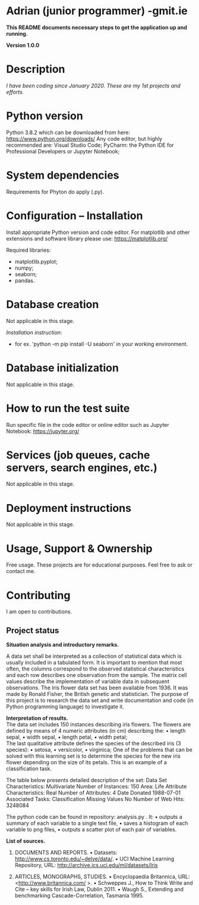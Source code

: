 # Adrian (junior programmer) -gmit.ie

__This README documents necessary steps to get the application up and running.__

**Version 1.0.0**

# Description
*I have been coding since January 2020.  These are my 1st projects and efforts.*

# Python version
Python 3.8.2 which can be downloaded from here: https://www.python.org/downloads/
Any code editor, but highly recommended are:  Visual Studio Code; PyCharm: the Python IDE for Professional Developers or Jupyter Notebook; 



# System dependencies
Requirements for Phyton do apply (.py).




# Configuration – Installation 

Install appropriate Python version and code editor. For matplotlib and other extensions and software library please use: https://matplotlib.org/

Required libraries:
* matplotlib.pyplot;
* numpy;
* seaborn;
* pandas.



# Database creation

Not applicable in this stage. 

*Installation instruction:*
* for ex. 'python -m pip install -U seaborn' in your working environment. 


# Database initialization

Not applicable in this stage.




# How to run the test suite

Run specific file in the code editor or online editor such as Jupyter Notebook: https://jupyter.org/ 




# Services (job queues, cache servers, search engines, etc.)

Not applicable in this stage.




# Deployment instructions

Not applicable in this stage.




# Usage, Support & Ownership

Free usage. These projects are for educational purposes. Feel free to ask or contact me. 



# Contributing

I am open to contributions. 



## **Project status**

**Situation analysis and introductory remarks.**	

A data set shall be interpreted as a collection of statistical data which is usually included in a tabulated form. It is important to mention that most often, the columns correspond to the observed statistical characteristics and each row describes one observation from the sample. The matrix cell values describe the implementation of variable data in subsequent observations.
The Iris flower data set has been available from 1936. It was made by Ronald Fisher, the British genetic and statistician.
The purpose of this project is to research the data set and write documentation and code (in Python programming language) to investigate it. 

	
**Interpretation of results.**	
The data set includes 150 instances describing iris flowers. 
The flowers are defined by means of 4 numeric attributes (in cm) describing the:
•	length sepal,
•	width sepal, 
•	length petal,
•	width petal;  
The last qualitative attribute defines the species of the described iris (3 species):
•	setosa,
•	versicolor,
•	virginica; 
 One of the problems that can be solved with this learning set is to determine the species for the new iris flower depending on the size of its petals. This is an example of a classification task.

The table below presents detailed description of the set:
Data Set Characteristics:  	Multivariate	Number of Instances:	150	Area:	Life
Attribute Characteristics:	Real	Number of Attributes:	4	Date Donated	1988-07-01
Associated Tasks:	Classification	Missing Values	No	Number of Web Hits:	3248084

The python code can be found in repository: analysis.py . It:
•	outputs a summary of each variable to a single text file,
•	saves a histogram of each variable to png files, 
•	outputs a scatter plot of each pair of variables.


**List of sources.**


1) DOCUMENTS AND REPORTS.
•	Datasets: 
<http://www.cs.toronto.edu/~delve/data/>.
•	UCI Machine Learning Repository, URL:
<http://archive.ics.uci.edu/ml/datasets/Iris>



2) ARTICLES, MONOGRAPHS, STUDIES.
•	Encyclopaedia Britannica, URL: 
<http://www.britannica.com/ >. 
•	Schweppes J., How to Think Write and Cite – key skills for Irish Law, Dublin 2011.
•	Waugh S., Extending and benchmarking Cascade-Correlation, Tasmania 1995.


